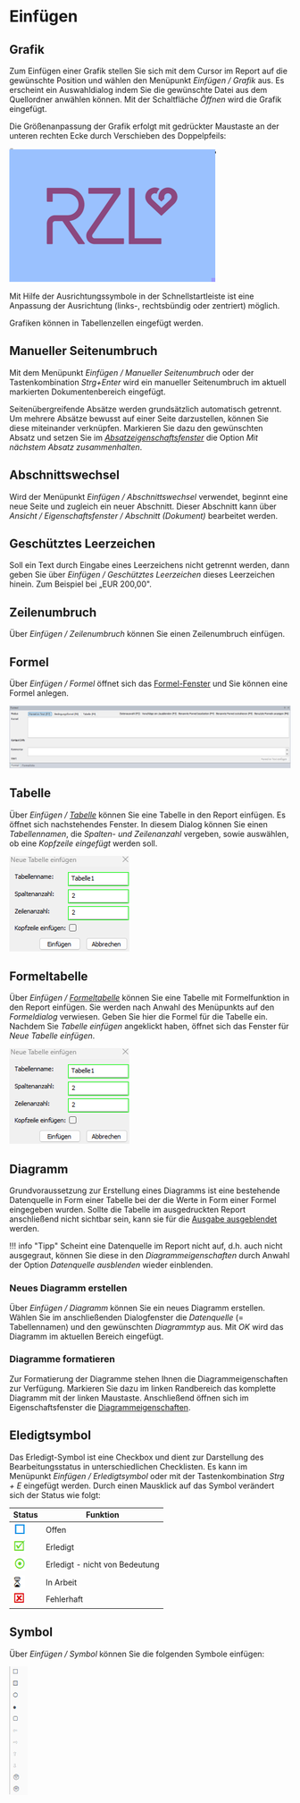# Einfügen

## Grafik

Zum Einfügen einer Grafik stellen Sie sich mit dem Cursor im Report auf die gewünschte Position und wählen den Menüpunkt *Einfügen / Grafik* aus. Es erscheint ein Auswahldialog indem Sie die gewünschte Datei aus dem Quellordner anwählen können. Mit der Schaltfläche *Öffnen* wird die Grafik eingefügt.

Die Größenanpassung der Grafik erfolgt mit gedrückter Maustaste an der unteren rechten Ecke durch Verschieben des Doppelpfeils:

![Image](img/image83.png)

Mit Hilfe der Ausrichtungssymbole in der Schnellstartleiste ist eine Anpassung der Ausrichtung (links-, rechtsbündig oder zentriert) möglich.

Grafiken können in Tabellenzellen eingefügt werden.

## Manueller Seitenumbruch

Mit dem Menüpunkt *Einfügen / Manueller Seitenumbruch* oder der Tastenkombination *Strg+Enter* wird ein manueller Seitenumbruch im aktuell markierten Dokumentenbereich eingefügt.

Seitenübergreifende Absätze werden grundsätzlich automatisch getrennt. Um mehrere Absätze bewusst auf einer Seite darzustellen, können Sie diese miteinander verknüpfen. Markieren Sie dazu den gewünschten Absatz und setzen Sie im [*Absatzeigenschaftsfenster*](../Reporting/Eigenschaftsfenster/Absatz.md) die Option *Mit nächstem Absatz zusammenhalten*.

## Abschnittswechsel

Wird der Menüpunkt *Einfügen / Abschnittswechsel* verwendet, beginnt eine neue Seite und zugleich ein neuer Abschnitt. Dieser Abschnitt kann über *Ansicht / Eigenschaftsfenster / Abschnitt (Dokument)* bearbeitet werden.

## Geschütztes Leerzeichen

Soll ein Text durch Eingabe eines Leerzeichens nicht getrennt werden, dann geben Sie über *Einfügen / Geschütztes Leerzeichen* dieses Leerzeichen hinein. Zum Beispiel bei „EUR 200,00".

## Zeilenumbruch

Über *Einfügen / Zeilenumbruch* können Sie einen Zeilenumbruch einfügen.

## Formel

Über *Einfügen / Formel* öffnet sich das [Formel-Fenster](../Reporting/Formeln/Einfuegen_und_Bearbeiten_von_Formeln.md) und Sie können eine Formel anlegen.

![Image](img/image84.png)

## Tabelle

Über *Einfügen / [Tabelle](../Reporting/Tabelle.md)* können Sie eine Tabelle in den Report einfügen. Es öffnet sich nachstehendes Fenster. In diesem Dialog können Sie einen *Tabellennamen*, die *Spalten- und Zeilenanzahl* vergeben, sowie auswählen, ob eine *Kopfzeile eingefügt* werden soll.

![Image](img/image85.png)

## Formeltabelle

Über *Einfügen / [Formeltabelle](../Reporting/Formeln/Einfuegen_und_Bearbeiten_von_Formeln.md)* können Sie eine Tabelle mit Formelfunktion in den Report einfügen. Sie werden nach Anwahl des Menüpunkts auf den *Formeldialog* verwiesen. Geben Sie hier die Formel für die Tabelle ein. Nachdem Sie *Tabelle einfügen* angeklickt haben, öffnet sich das Fenster für *Neue Tabelle einfügen*.

![Image](img/image85.png)

## Diagramm

Grundvoraussetzung zur Erstellung eines Diagramms ist eine bestehende Datenquelle in Form einer Tabelle bei der die Werte in Form einer Formel eingegeben wurden. Sollte die Tabelle im ausgedruckten Report anschließend nicht sichtbar sein, kann sie für die [Ausgabe ausgeblendet](../Reporting/Report_bearbeiten/Text_und_Absatzbearbeitung.md) werden.

!!! info "Tipp"
    Scheint eine Datenquelle im Report nicht auf, d.h. auch nicht ausgegraut, können Sie diese in den *Diagrammeigenschaften* durch Anwahl der Option *Datenquelle ausblenden* wieder einblenden.

### Neues Diagramm erstellen

Über *Einfügen / Diagramm* können Sie ein neues Diagramm erstellen. Wählen Sie im anschließenden Dialogfenster die *Datenquelle* (= Tabellennamen) und den gewünschten *Diagrammtyp* aus. Mit *OK* wird das Diagramm im aktuellen Bereich eingefügt.

### Diagramme formatieren

Zur Formatierung der Diagramme stehen Ihnen die Diagrammeigenschaften zur Verfügung. Markieren Sie dazu im linken Randbereich das komplette Diagramm mit der linken Maustaste. Anschließend öffnen sich im Eigenschaftsfenster die [Diagrammeigenschaften](../Reporting/Eigenschaftsfenster/Diagramm.md).

## Eledigtsymbol

Das Erledigt-Symbol ist eine Checkbox und dient zur Darstellung des Bearbeitungsstatus in unterschiedlichen Checklisten. Es kann im Menüpunkt *Einfügen / Erledigtsymbol* oder mit der Tastenkombination *Strg + E* eingefügt werden. Durch einen Mausklick auf das Symbol verändert sich der Status wie folgt:

| Status                    | Funktion                       |
| ------------------------- | ------------------------------ |
| ![Image](img/image86.png) | Offen                          |
| ![Image](img/image87.png) | Erledigt                       |
| ![Image](img/image88.png) | Erledigt - nicht von Bedeutung |
| ![Image](img/image89.png) | In Arbeit                      |
| ![Image](img/image90.png) | Fehlerhaft                     |

## Symbol

Über *Einfügen / Symbol* können Sie die folgenden Symbole einfügen:

![Image](img/image91.png)